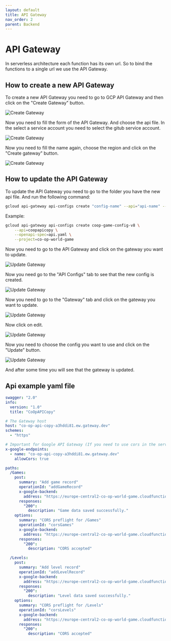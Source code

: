 ```yaml
---
layout: default
title: API Gateway
nav_order: 2
parent: Backend
---
```


# API Gateway

In serverless architecture each function has its own url. So to bind the functions to a single url we use the API Gateway.

## How to create a new API Gateway

To create a new API Gateway you need to go to GCP API Gateway and then click on the "Create Gateway" button.

![Create Gateway](../../assets/create_gateway.png)

Now you need to fill the form of the API Gateway. And choose the api file. In the select a service account you need to select the gitub service account.

![Create Gateway](../../assets/create_gateway_2.png)

Now you need to fill the name again, choose the region and click on the "Create gateway" button.

![Create Gateway](../../assets/create_gateway_3.png)

## How to update the API Gateway

To update the API Gateway you need to go to the folder you have the new api file. And run the following command:

```bash
gcloud api-gateway api-configs create "config-name" --api="api-name" --openapi-spec="openapi-spec-path" --project="project-name"
```

Example:

```bash
gcloud api-gateway api-configs create coop-game-config-v8 \
    --api=coopapicopy \
    --openapi-spec=api.yaml \
    --project=co-op-world-game
```

Now you need to go to the API Gateway and click on the gateway you want to update.

![Update Gateway](../../assets/create_gateway.png)

Now you need go to the "API Configs" tab to see that the new config is created.

![Update Gateway](../../assets/update_gateway_2.png)

Now you need to go to the "Gateway" tab and click on the gateway you want to update.

![Update Gateway](../../assets/update_gateway_3.png)

Now click on edit.

![Update Gateway](../../assets/update_gateway_4.png)

Now you need to choose the config you want to use and click on the "Update" button.

![Update Gateway](../../assets/update_gateway_5.png)

And after some time you will see that the gateway is updated.

## Api example yaml file

```yaml
swagger: "2.0"
info:
  version: "1.0"
  title: "CoOpAPICopy"

# The Gateway host
host: "co-op-api-copy-a3hddi81.ew.gateway.dev"
schemes:
  - "https"

# Important for Google API Gateway (If you need to use cors in the serverless functions)
x-google-endpoints:
  - name: "co-op-api-copy-a3hddi81.ew.gateway.dev"
    allowCors: true

paths:
  /Games:
    post:
      summary: "Add game record"
      operationId: "addGameRecord"
      x-google-backend:
        address: "https://europe-central2-co-op-world-game.cloudfunctions.net/addGameRecord"
      responses:
        "200":
          description: "Game data saved successfully."
    options:
      summary: "CORS preflight for /Games"
      operationId: "corsGames"
      x-google-backend:
        address: "https://europe-central2-co-op-world-game.cloudfunctions.net/addGameRecord"
      responses:
        "200":
          description: "CORS accepted"

  /Levels:
    post:
      summary: "Add level record"
      operationId: "addLevelRecord"
      x-google-backend:
        address: "https://europe-central2-co-op-world-game.cloudfunctions.net/addLevelRecord"
      responses:
        "200":
          description: "Level data saved successfully."
    options:
      summary: "CORS preflight for /Levels"
      operationId: "corsLevels"
      x-google-backend:
        address: "https://europe-central2-co-op-world-game.cloudfunctions.net/addLevelRecord"
      responses:
        "200":
          description: "CORS accepted"
```
